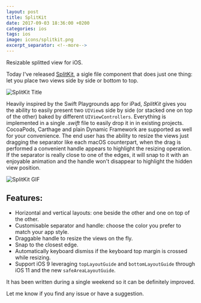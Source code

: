 ```yaml
---
layout: post
title: SplitKit
date: 2017-09-03 18:36:00 +0200
categories: ios
tags: ios
image: icons/splitkit.png
excerpt_separator: <!--more-->
---
```


Resizable splitted view for iOS.

Today I've released [SplitKit](https://github.com/macteo/splitkit), a sigle file component that does just one thing: let you place two views side by side or bottom to top.

![SplitKit Title](https://raw.githubusercontent.com/macteo/SplitKit/master/Assets/Export/splitkit-title.png#center320s)

Heavily inspired by the Swift Playgrounds app for iPad, _SplitKit_ gives you the ability to easily present two `UIView`s side by side (or stacked one on top of the other) baked by different `UIViewControllers`. Everything is implemented in a single _.swift_ file to easily drop it in in existing projects. CocoaPods, Carthage and plain Dynamic Framework are supported as well for your convenience. The end user has the ability to resize the views just dragging the separator like each macOS counterpart, when the drag is performed a convenient handle appears to highlight the resizing operation. If the separator is really close to one of the edges, it will snap to it with an enjoyable animation and the handle won't disappear to highlight the hidden view position.

<!--more-->

![SplitKit GIF](https://raw.githubusercontent.com/macteo/splitkit/master/Assets/GIFs/splitkit.gif#center100s)

## Features:

- Horizontal and vertical layouts: one beside the other and one on top of the other.
- Customisable separator and handle: choose the color you prefer to match your app style.
- Draggable handle to resize the views on the fly.
- Snap to the closest edge.
- Automatically keyboard dismiss if the keyboard top margin is crossed while resizing.
- Support iOS 9 leveraging `topLayoutGuide` and `bottomLayoutGuide` through iOS 11 and the new `safeAreaLayoutGuide`.

It has been written during a single weekend so it can be definitely improved.

Let me know if you find any issue or have a suggestion.
